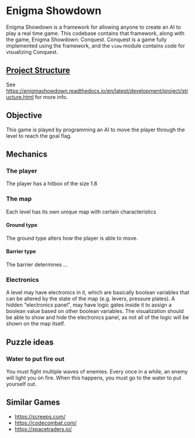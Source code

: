 # Enigma Showdown
Enigma Showdown is a framework for allowing anyone to create an AI to play a real time game.
This codebase contains that framework, along with the game, Enigma Showdown: Conquest.
Conquest is a game fully implemented using the framework, and the `view` module contains code for visualizing Conquest.

## [Project Structure](https://enigmashowdown.readthedocs.io/en/latest/development/project/structure.html)

See https://enigmashowdown.readthedocs.io/en/latest/development/project/structure.html for more info.

## Objective

This game is played by programming an AI to move the player through the level to reach the goal flag.

## Mechanics

### The player

The player has a hitbox of the size 1.8

### The map

Each level has its own unique map with certain characteristics

#### Ground type

The ground type alters how the player is able to move.

#### Barrier type

The barrier determines ...

### Electronics

A level may have electronics in it, which are basically boolean variables that can be altered by the state of the map (e.g. levers, pressure plates).
A hidden "electronics panel", may have logic gates inside it to assign a boolean value based on other boolean variables.
The visualization should be able to show and hide the electronics panel, as not all of the logic will be shown on the map itself.



## Puzzle ideas

### Water to put fire out

You must fight multiple waves of enemies. Every once in a while, an enemy will light you on fire.
When this happens, you must go to the water to put yourself out.


## Similar Games

* https://screeps.com/
* https://codecombat.com/
* https://spacetraders.io/
